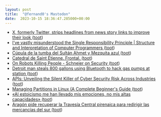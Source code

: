 ```yaml
---
layout: post
title:  "@fernand0's Mastodon"
date:  2023-10-15 18:36:47.285000+00:00
---
```

*  [X, formerly Twitter, strips headlines from news story links to improve their look ](https://www.theguardian.com/technology/2023/oct/05/x-twitter-strips-headlines-new-links-why-elon-mus) ([toot](https://mastodon.social/@fernand0/111240479197264245))
*  [
I’ve vastly misunderstood the Single Responsibility Principle \| Structure and Interpretation of Computer Programmers	 ](https://www.sicpers.info/2023/10/ive-vastly-misunderstood-the-single-responsibility-principle) ([toot](https://mastodon.social/@fernand0/111240185801075015))
*  [Cúpula de la tumba del Sultán Ahmet y Mezquita azul ](https://avecesunafoto.wordpress.com/2023/10/15/cupula-de-la-tumba-del-sultan-ahmet-y-mezquita-azul) ([toot](https://mastodon.social/@fernand0/111240125780270473))
*  [Catedral de Saint Étienne. Frontal. ](https://www.flickr.com/photos/fernand0/53236965470) ([toot](https://mastodon.social/@fernand0/111240110304760327))
*  [On Robots Killing People - Schneier on Security ](https://www.schneier.com/blog/archives/2023/09/on-robots-killing-people.htm) ([toot](https://mastodon.social/@fernand0/111239913823138377))
*  [Detroit man steals 800 gallons using Bluetooth to hack gas pumps at station ](https://www.fox2detroit.com/news/detroit-man-steals-800-gallons-using-bluetooth-to-hack-gas-pumps-at-statio) ([toot](https://mastodon.social/@fernand0/111239641171531574))
*  [APIs: Unveiling the Silent Killer of Cyber Security Risk Across Industries ](https://thehackernews.com/2023/10/apis-unveiling-silent-killer-of-cyber.htm) ([toot](https://mastodon.social/@fernand0/111239420270379806))
*  [Managing Partitions in Linux (A Complete Beginner&#39;s Guide  ](https://sysxplore.com/a-biginners-guide-to-managing-partitions-in-linux/) ([toot](https://mastodon.social/@fernand0/111239291807397346))
*  [«Al estoicismo me han llevado mis emociones, no mis altas capacidades» ](https://www.larioja.com/culturas/estoicismo-llevado-emociones-altas-capacidades-20231002122234-nt.htm) ([toot](https://mastodon.social/@fernand0/111238982320518414))
*  [Aragón pide recuperar la Travesía Central pirenaica para redirigir las mercancías del sur ](https://www.vialibre-ffe.com/noticias.asp?not=4071) ([toot](https://mastodon.social/@fernand0/111238728727708910))
